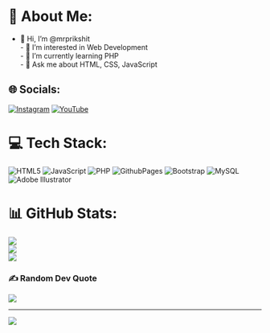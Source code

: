# 💫 About Me:
- 👋 Hi, I’m @mrprikshit<br>- 👀 I’m interested in Web Development<br>- 🌱 I’m currently learning PHP<br>- 💬 Ask me about HTML, CSS, JavaScript


## 🌐 Socials:
[![Instagram](https://img.shields.io/badge/Instagram-%23E4405F.svg?logo=Instagram&logoColor=white)](https://instagram.com/prikshit_97) [![YouTube](https://img.shields.io/badge/YouTube-%23FF0000.svg?logo=YouTube&logoColor=white)](https://youtube.com/@prikshitxcode) 

# 💻 Tech Stack:
![HTML5](https://img.shields.io/badge/html5-%23E34F26.svg?style=for-the-badge&logo=html5&logoColor=white) ![JavaScript](https://img.shields.io/badge/javascript-%23323330.svg?style=for-the-badge&logo=javascript&logoColor=%23F7DF1E) ![PHP](https://img.shields.io/badge/php-%23777BB4.svg?style=for-the-badge&logo=php&logoColor=white) ![GithubPages](https://img.shields.io/badge/github%20pages-121013?style=for-the-badge&logo=github&logoColor=white) ![Bootstrap](https://img.shields.io/badge/bootstrap-%238511FA.svg?style=for-the-badge&logo=bootstrap&logoColor=white) ![MySQL](https://img.shields.io/badge/mysql-4479A1.svg?style=for-the-badge&logo=mysql&logoColor=white) ![Adobe Illustrator](https://img.shields.io/badge/adobe%20illustrator-%23FF9A00.svg?style=for-the-badge&logo=adobe%20illustrator&logoColor=white)
# 📊 GitHub Stats:
![](https://github-readme-stats.vercel.app/api?username=mrprikshit&theme=dark&hide_border=false&include_all_commits=true&count_private=true)<br/>
![](https://github-readme-streak-stats.herokuapp.com/?user=mrprikshit&theme=dark&hide_border=false)<br/>
![](https://github-readme-stats.vercel.app/api/top-langs/?username=mrprikshit&theme=dark&hide_border=false&include_all_commits=true&count_private=true&layout=compact)

### ✍️ Random Dev Quote
![](https://quotes-github-readme.vercel.app/api?type=horizontal&theme=radical)

---
[![](https://visitcount.itsvg.in/api?id=mrprikshit&icon=2&color=0)](https://visitcount.itsvg.in)

<!-- Proudly created with GPRM ( https://gprm.itsvg.in ) -->
